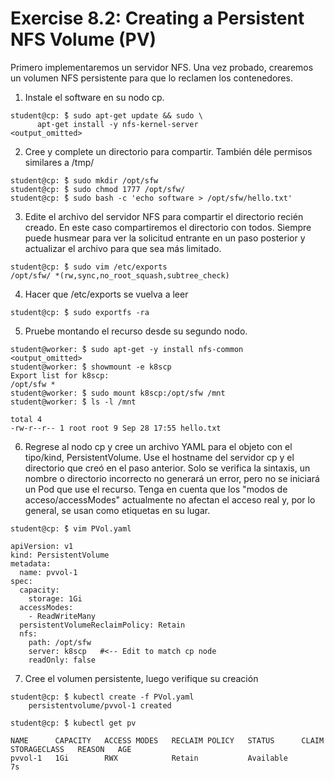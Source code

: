 # Exercise 8.2: Creating a Persistent NFS Volume (PV)

Primero implementaremos un servidor NFS. Una vez probado, crearemos un volumen NFS persistente para que lo reclamen los contenedores.

1. Instale el software en su nodo cp.

```
student@cp: ̃$ sudo apt-get update && sudo \
      apt-get install -y nfs-kernel-server
<output_omitted>
```


2. Cree y complete un directorio para compartir. También déle permisos similares a /tmp/


```
student@cp: ̃$ sudo mkdir /opt/sfw
student@cp: ̃$ sudo chmod 1777 /opt/sfw/
student@cp: ̃$ sudo bash -c 'echo software > /opt/sfw/hello.txt'
```

3. Edite el archivo del servidor NFS para compartir el directorio recién creado. En este caso compartiremos el directorio con todos. Siempre puede husmear para ver la solicitud entrante en un paso posterior y actualizar el archivo para que sea más limitado.

```
student@cp: ̃$ sudo vim /etc/exports
/opt/sfw/ *(rw,sync,no_root_squash,subtree_check)
```

4. Hacer que /etc/exports se vuelva a leer

`student@cp: ̃$ sudo exportfs -ra`

5. Pruebe montando el recurso desde su segundo nodo.

```
student@worker: ̃$ sudo apt-get -y install nfs-common
<output_omitted>
student@worker: ̃$ showmount -e k8scp
Export list for k8scp:
/opt/sfw *
student@worker: ̃$ sudo mount k8scp:/opt/sfw /mnt
student@worker: ̃$ ls -l /mnt

total 4
-rw-r--r-- 1 root root 9 Sep 28 17:55 hello.txt
```

6. Regrese al nodo cp y cree un archivo YAML para el objeto con el tipo/kind, PersistentVolume. Use el hostname del servidor cp y el directorio que creó en el paso anterior. Solo se verifica la sintaxis, un nombre o directorio incorrecto no generará un error, pero no se iniciará un Pod que use el recurso. Tenga en cuenta que los "modos de acceso/accessModes" actualmente no afectan el acceso real y, por lo general, se usan como etiquetas en su lugar.


```
student@cp: ̃$ vim PVol.yaml

apiVersion: v1
kind: PersistentVolume
metadata:
  name: pvvol-1
spec:
  capacity:
    storage: 1Gi
  accessModes:
    - ReadWriteMany
  persistentVolumeReclaimPolicy: Retain
  nfs:
    path: /opt/sfw
    server: k8scp   #<-- Edit to match cp node
    readOnly: false
```
7. Cree el volumen persistente, luego verifique su creación

```
student@cp: ̃$ kubectl create -f PVol.yaml
    persistentvolume/pvvol-1 created

student@cp: ̃$ kubectl get pv

NAME      CAPACITY   ACCESS MODES   RECLAIM POLICY   STATUS      CLAIM   STORAGECLASS   REASON   AGE
pvvol-1   1Gi        RWX            Retain           Available                                   7s

```